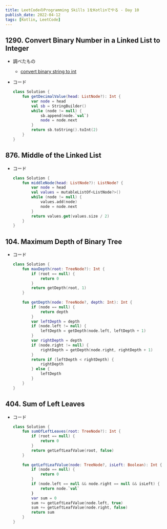 ```yaml
---
title: LeetCodeのProgramming Skills 1をKotlinでやる - Day 10
publish_date: 2022-04-12
tags: [Kotlin, LeetCode]
---
```


## 1290. Convert Binary Number in a Linked List to Integer

- 調べたもの
  - [convert binary string to int](https://kotlinlang.org/api/latest/jvm/stdlib/kotlin.text/to-int.html)

- コード

  ```kotlin
  class Solution {
      fun getDecimalValue(head: ListNode?): Int {
          var node = head
          val sb = StringBuilder()
          while (node != null) {
              sb.append(node.`val`)
              node = node.next
          }
          return sb.toString().toInt(2)
      }
  }
  ```

## 876. Middle of the Linked List

- コード

  ```kotlin
  class Solution {
      fun middleNode(head: ListNode?): ListNode? {
          var node = head
          val values = mutableListOf<ListNode?>()
          while (node != null) {
              values.add(node)
              node = node.next
          }
          return values.get(values.size / 2)
      }
  }
  ```

## 104. Maximum Depth of Binary Tree

- コード

  ```kotlin
  class Solution {
      fun maxDepth(root: TreeNode?): Int {
          if (root == null) {
              return 0
          }
          return getDepth(root, 1)
      }
      
      fun getDepth(node: TreeNode?, depth: Int): Int {
          if (node == null) {
              return depth
          }
          var leftDepth = depth
          if (node.left != null) {
              leftDepth = getDepth(node.left, leftDepth + 1)
          }
          var rightDepth = depth
          if (node.right != null) {
              rightDepth = getDepth(node.right, rightDepth + 1)
          }
          return if (leftDepth < rightDepth) {
              rightDepth
          } else {
              leftDepth
          }
      }
  }
  ```

## 404. Sum of Left Leaves

- コード

  ```kotlin
  class Solution {
      fun sumOfLeftLeaves(root: TreeNode?): Int {
          if (root == null) {
              return 0
          }
          return getLeftLeafValue(root, false)
      }
      
      fun getLeftLeafValue(node: TreeNode?, isLeft: Boolean): Int {
          if (node == null) {
              return 0
          }
          if (node.left == null && node.right == null && isLeft) {
              return node.`val`
          }
          var sum = 0
          sum += getLeftLeafValue(node.left, true)
          sum += getLeftLeafValue(node.right, false)
          return sum
      }
  }
  ```
